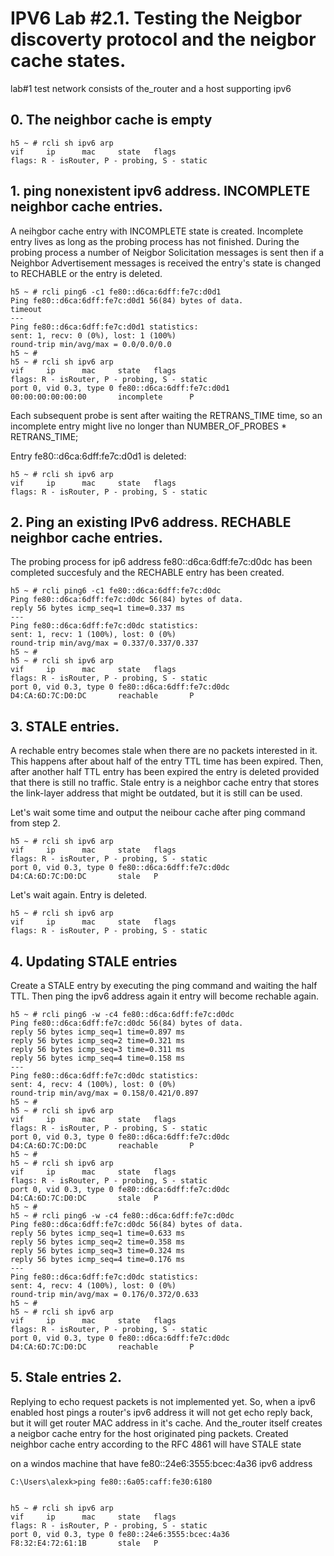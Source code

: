 # IPV6 Lab #2.1. Testing the Neigbor discoverty protocol and the neigbor cache states.

lab#1 test network consists of the_router and a host supporting ipv6

## 0. The neighbor cache is empty

	h5 ~ # rcli sh ipv6 arp
	vif     ip      mac     state   flags
	flags: R - isRouter, P - probing, S - static

## 1. ping nonexistent ipv6 address. INCOMPLETE neighbor cache entries.

A neihgbor cache entry with INCOMPLETE state is created.
Incomplete entry lives as long as the probing process has not finished.
During the probing process a number of Neigbor Solicitation 
messages is sent then if a Neighbor Advertisement messages is received 
the entry's state is changed to RECHABLE or the entry is deleted.

	h5 ~ # rcli ping6 -c1 fe80::d6ca:6dff:fe7c:d0d1
	Ping fe80::d6ca:6dff:fe7c:d0d1 56(84) bytes of data.
	timeout
	---
	Ping fe80::d6ca:6dff:fe7c:d0d1 statistics:
	sent: 1, recv: 0 (0%), lost: 1 (100%)
	round-trip min/avg/max = 0.0/0.0/0.0
	h5 ~ #
	h5 ~ # rcli sh ipv6 arp
	vif     ip      mac     state   flags
	flags: R - isRouter, P - probing, S - static
	port 0, vid 0.3, type 0 fe80::d6ca:6dff:fe7c:d0d1       00:00:00:00:00:00       incomplete      P

Each subsequent probe is sent after waiting the RETRANS_TIME time, so an incomplete 
entry might live no longer than NUMBER_OF_PROBES * RETRANS_TIME; 

Entry fe80::d6ca:6dff:fe7c:d0d1 is deleted:

	h5 ~ # rcli sh ipv6 arp
	vif     ip      mac     state   flags
	flags: R - isRouter, P - probing, S - static

## 2. Ping an existing IPv6 address. RECHABLE neighbor cache entries.

The probing process for ip6 address fe80::d6ca:6dff:fe7c:d0dc 
has been completed succesfuly and the RECHABLE entry has been created.

	h5 ~ # rcli ping6 -c1 fe80::d6ca:6dff:fe7c:d0dc
	Ping fe80::d6ca:6dff:fe7c:d0dc 56(84) bytes of data.
	reply 56 bytes icmp_seq=1 time=0.337 ms
	---
	Ping fe80::d6ca:6dff:fe7c:d0dc statistics:
	sent: 1, recv: 1 (100%), lost: 0 (0%)
	round-trip min/avg/max = 0.337/0.337/0.337
	h5 ~ #
	h5 ~ # rcli sh ipv6 arp
	vif     ip      mac     state   flags
	flags: R - isRouter, P - probing, S - static
	port 0, vid 0.3, type 0 fe80::d6ca:6dff:fe7c:d0dc       D4:CA:6D:7C:D0:DC       reachable       P

## 3. STALE entries.

A rechable entry becomes stale when there are no packets interested in it.
This happens after about half of the entry TTL time has been expired.
Then, after another half TTL entry has been expired the entry is deleted
provided that there is still no traffic. Stale entry is a neighbor cache
entry that stores the link-layer address that might be outdated, but it is
still can be used.

Let's wait some time and output the neibour cache after ping command 
from step 2.
	
	h5 ~ # rcli sh ipv6 arp
	vif     ip      mac     state   flags
	flags: R - isRouter, P - probing, S - static
	port 0, vid 0.3, type 0 fe80::d6ca:6dff:fe7c:d0dc       D4:CA:6D:7C:D0:DC       stale   P

Let's wait again. Entry is deleted.

	h5 ~ # rcli sh ipv6 arp
	vif     ip      mac     state   flags
	flags: R - isRouter, P - probing, S - static


## 4. Updating STALE entries

Create a STALE entry by executing the ping command and waiting the half TTL.
Then ping the ipv6 address again it entry will become rechable again.
	
	h5 ~ # rcli ping6 -w -c4 fe80::d6ca:6dff:fe7c:d0dc
	Ping fe80::d6ca:6dff:fe7c:d0dc 56(84) bytes of data.
	reply 56 bytes icmp_seq=1 time=0.897 ms
	reply 56 bytes icmp_seq=2 time=0.321 ms
	reply 56 bytes icmp_seq=3 time=0.311 ms
	reply 56 bytes icmp_seq=4 time=0.158 ms
	---
	Ping fe80::d6ca:6dff:fe7c:d0dc statistics:
	sent: 4, recv: 4 (100%), lost: 0 (0%)
	round-trip min/avg/max = 0.158/0.421/0.897
	h5 ~ #
	h5 ~ # rcli sh ipv6 arp
	vif     ip      mac     state   flags
	flags: R - isRouter, P - probing, S - static
	port 0, vid 0.3, type 0 fe80::d6ca:6dff:fe7c:d0dc       D4:CA:6D:7C:D0:DC       reachable       P
	h5 ~ #
	h5 ~ # rcli sh ipv6 arp
	vif     ip      mac     state   flags
	flags: R - isRouter, P - probing, S - static
	port 0, vid 0.3, type 0 fe80::d6ca:6dff:fe7c:d0dc       D4:CA:6D:7C:D0:DC       stale   P
	h5 ~ #
	h5 ~ # rcli ping6 -w -c4 fe80::d6ca:6dff:fe7c:d0dc
	Ping fe80::d6ca:6dff:fe7c:d0dc 56(84) bytes of data.
	reply 56 bytes icmp_seq=1 time=0.633 ms
	reply 56 bytes icmp_seq=2 time=0.358 ms
	reply 56 bytes icmp_seq=3 time=0.324 ms
	reply 56 bytes icmp_seq=4 time=0.176 ms
	---
	Ping fe80::d6ca:6dff:fe7c:d0dc statistics:
	sent: 4, recv: 4 (100%), lost: 0 (0%)
	round-trip min/avg/max = 0.176/0.372/0.633
	h5 ~ #
	h5 ~ # rcli sh ipv6 arp
	vif     ip      mac     state   flags
	flags: R - isRouter, P - probing, S - static
	port 0, vid 0.3, type 0 fe80::d6ca:6dff:fe7c:d0dc       D4:CA:6D:7C:D0:DC       reachable       P

## 5. Stale entries 2.

Replying to echo request packets is not implemented yet.
So, when a ipv6 enabled host pings a router's ipv6 address it
will not get echo reply back, but it will get router MAC address in it's cache.
And the_router itself creates a neigbor cache entry for the host originated 
ping packets. Created neighbor cache entry according to the RFC 4861 
will have STALE state

on a windos machine that have fe80::24e6:3555:bcec:4a36 ipv6 address

	C:\Users\alexk>ping fe80::6a05:caff:fe30:6180
	

	h5 ~ # rcli sh ipv6 arp
	vif     ip      mac     state   flags
	flags: R - isRouter, P - probing, S - static
	port 0, vid 0.3, type 0 fe80::24e6:3555:bcec:4a36       F8:32:E4:72:61:1B       stale   P

